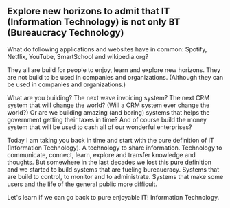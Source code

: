 ## Explore new horizons to admit that IT (Information Technology) is not only BT (Bureaucracy Technology)

What do following applications and websites have in common: Spotify, Netflix, YouTube, SmartSchool and wikipedia.org?

They all are build for people to enjoy, learn and explore new horizons. They are not build to be used in companies and organizations. (Although they can be used in companies and organizations.)

What are you building? The next wave invoicing system? The next CRM system that will change the world? (Will a CRM system ever change the world?) Or are we building amazing (and boring) systems that helps the government getting their taxes in time? And of course build the money system that will be used to cash all of our wonderful enterprises?

Today I am taking you back in time and start with the pure definition of IT (Information Technology). A technology to share information. Technology to communicate, connect, learn, explore and transfer knowledge and thoughts. But somewhere in the last decades we lost this pure definition and we started to build systems that are fueling bureaucracy. Systems that are build to control, to monitor and to administrate. Systems that make some users and the life of the general public more difficult.

Let's learn if we can go back to pure enjoyable IT! Information Technology.